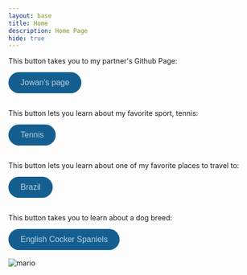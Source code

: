```yaml
---
layout: base
title: Home 
description: Home Page
hide: true
---
```

<style>
  .animated-button {
    background-color: #155f91; 
    color: white;
    border: none;
    border-radius: 25px;
    padding: 12px 24px;
    font-size: 16px;
    cursor: pointer;
    position: relative;
    overflow: hidden;
    transition: color 0.6s, background-color 0.4s; /* Add transition for background-color */
  }

  .animated-button::before {
    content: '';
    position: absolute;
    top: 50%;
    left: 50%;
    width: 300%;
    height: 300%;
    background: rgba(21, 97, 143, 0.3);
    transition: width 0.4s, height 0.4s, top 0.4s, left 0.4s;
    border-radius: 50%;
    z-index: 0;
    transform: translate(-50%, -50%);
  }

  .animated-button:hover::before {
    width: 0;
    height: 0;
    top: 50%;
    left: 50%;
  }

  .animated-button:hover {
    color: white; 
    background-color: #15935d;
  }

  .animated-button span {
    position: relative;
    z-index: 1;
  }
</style>


<p>This button takes you to my partner's Github Page:</p>
<button class="animated-button" onclick="window.location.href='https://jowan3.github.io/Jowan_2025'">Jowan's page</button><br><br>

<p>This button lets you learn about my favorite sport, tennis:</p>
<button class="animated-button" onclick="window.location.href='http://127.0.0.1:4100/gabi_2025/tennis/'">Tennis</button><br><br>

<p>This button lets you learn about one of my favorite places to travel to:</p>
<button class="animated-button" onclick="window.location.href='http://127.0.0.1:4100/gabi_2025/brazil/'">Brazil</button> <br><br>

<p>This button takes you to learn about a dog breed:<p>
<button class="animated-button" onclick="window.location.href='http://127.0.0.1:4100/gabi_2025/spaniels/'">English Cocker Spaniels</button> <br><br>

<img src="https://media0.giphy.com/media/XuL4Zlq33sCTC/giphy.gif?cid=6c09b952roqx9x1uhiur86tdfrwrq0q7egmey7t2b4mz51p1&ep=v1_gifs_search&rid=giphy.gif&ct=s" alt="mario">


<br><br>







